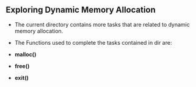 ## **Exploring Dynamic Memory Allocation**

- The current directory contains more tasks that are related to dynamic memory allocation.

- The Functions used to complete the tasks contained in dir are:

- **malloc()**
- **free()**
- **exit()**
